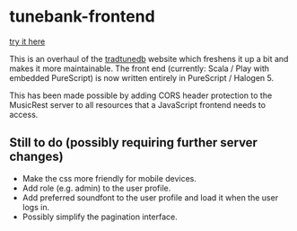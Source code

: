 tunebank-frontend
=================

[try it here](http://www.tradtunedb.org.uk:8604)

This is an overhaul of the [tradtunedb](http://www.tradtunedb.org.uk/) website which freshens it up a bit and makes it more maintainable. The front end (currently: Scala / Play with embedded PureScript) is now written entirely in PureScript / Halogen 5.

This has been made possible by adding CORS header protection to the MusicRest server to all resources that a JavaScript frontend needs to access.

Still to do (possibly requiring further server changes)
-------------------------------------------------------
  * Make the css more friendly for mobile devices.
  * Add role (e.g. admin) to the user profile.
  * Add preferred soundfont to the user profile and load it when the user logs in.
  * Possibly simplify the pagination interface.
